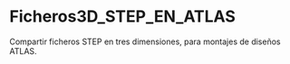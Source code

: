 # Ficheros3D_STEP_EN_ATLAS
Compartir ficheros STEP en tres dimensiones, para montajes de diseños ATLAS.

